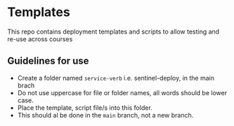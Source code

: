 # Templates

This repo contains deployment templates and scripts to allow testing and re-use across courses

## Guidelines for use

- Create a folder named `service-verb` i.e. sentinel-deploy, in the main brach
- Do not use uppercase for file or folder names, all words should  be lower case.
- Place the template, script file/s into this folder.
- This should al be done in the `main` branch, not a new branch.